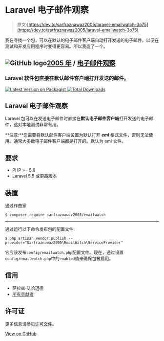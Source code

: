 # Laravel 电子邮件观察

> 原文:[https://dev.to/sarfraznawaz2005/laravel-emailwatch-3o75](https://dev.to/sarfraznawaz2005/laravel-emailwatch-3o75)

我在寻找一个包，可以在默认的电子邮件客户端自动打开发送的电子邮件，以便在测试和开发应用程序时变得更容易。所以我造了一个。

## ![GitHub logo](../Images/a73f630113876d78cff79f59c2125b24.png)[2005 年](https://github.com/sarfraznawaz2005) / [电子邮件观察](https://github.com/sarfraznawaz2005/emailwatch)

### Laravel 软件包直接在默认邮件客户端打开发送的邮件。

<article class="markdown-body entry-content container-lg" itemprop="text">

[![Latest Version on Packagist](../Images/a9107ef3f70c7a4c1e01fc213d9476a7.png) ](https://packagist.org/packages/sarfraznawaz2005/emailwatch) [ ![Total Downloads](../Images/b22b701eb8e60ddbd4c7e7380cd06bfb.png)](https://packagist.org/packages/sarfraznawaz2005/emailwatch)

# Laravel 电子邮件观察

Laravel 包可以在发送电子邮件时直接在**默认电子邮件客户端**打开发送的电子邮件，这对本地测试非常有用。

**注意:**您需要将默认邮件客户端设置为默认打开 ***eml*** 格式文件，否则无法使用。通常大多数电子邮件客户端都是打开的。默认为 eml 文件。

## 要求

*   PHP >= 5.6
*   Laravel 5.5 或更高版本

## 装置

通过作曲家

```
$ composer require sarfraznawaz2005/emailwatch
```

* * *

通过运行以下命令发布包的配置文件:

```
$ php artisan vendor:publish --provider="Sarfraznawaz2005\EmailWatch\ServiceProvider"
```

它应该发布`config/emailwatch.php`配置文件。现在，通过设置`config/emailwatch.php`中的`enabled`值来确保包被启用。

## 信用

*   萨拉兹·艾哈迈德
*   [所有贡献者](https://github.com/sarfraznawaz2005/emailwatch/graphs/contributors)

## 许可证

更多信息请参见[许可文件](https://raw.githubusercontent.com/sarfraznawaz2005/emailwatch/master/readme.md/license.md)。

</article>

[View on GitHub](https://github.com/sarfraznawaz2005/emailwatch)